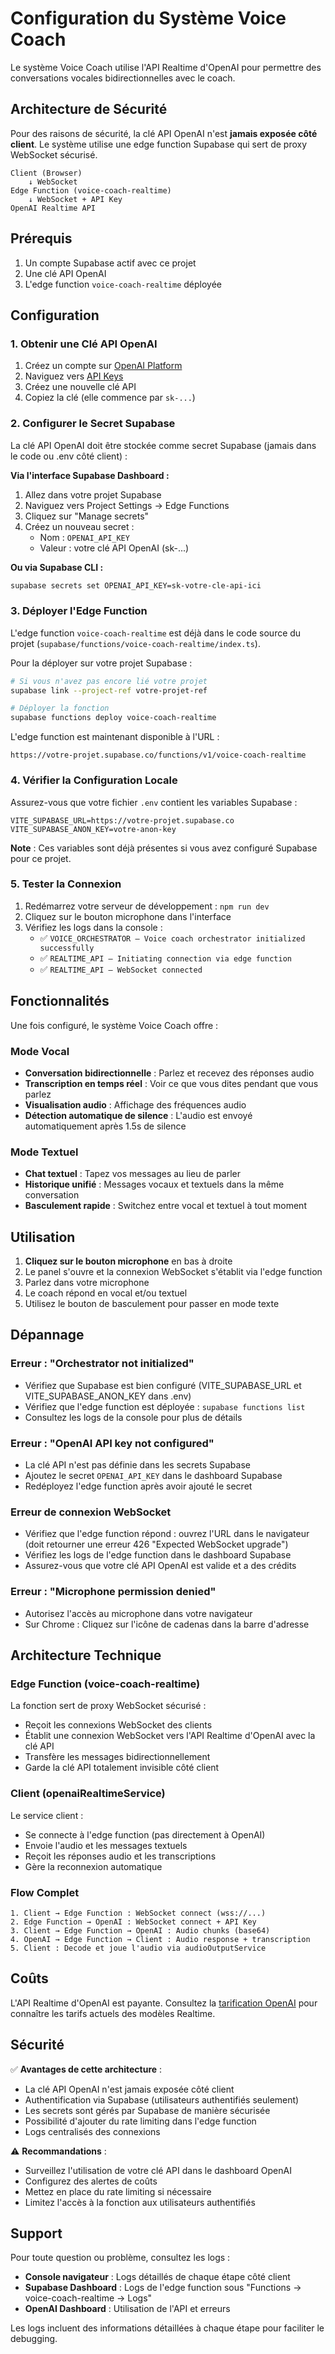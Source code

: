 # Configuration du Système Voice Coach

Le système Voice Coach utilise l'API Realtime d'OpenAI pour permettre des conversations vocales bidirectionnelles avec le coach.

## Architecture de Sécurité

Pour des raisons de sécurité, la clé API OpenAI n'est **jamais exposée côté client**. Le système utilise une edge function Supabase qui sert de proxy WebSocket sécurisé.

```
Client (Browser)
    ↓ WebSocket
Edge Function (voice-coach-realtime)
    ↓ WebSocket + API Key
OpenAI Realtime API
```

## Prérequis

1. Un compte Supabase actif avec ce projet
2. Une clé API OpenAI
3. L'edge function `voice-coach-realtime` déployée

## Configuration

### 1. Obtenir une Clé API OpenAI

1. Créez un compte sur [OpenAI Platform](https://platform.openai.com/)
2. Naviguez vers [API Keys](https://platform.openai.com/api-keys)
3. Créez une nouvelle clé API
4. Copiez la clé (elle commence par `sk-...`)

### 2. Configurer le Secret Supabase

La clé API OpenAI doit être stockée comme secret Supabase (jamais dans le code ou .env côté client) :

**Via l'interface Supabase Dashboard :**
1. Allez dans votre projet Supabase
2. Naviguez vers Project Settings → Edge Functions
3. Cliquez sur "Manage secrets"
4. Créez un nouveau secret :
   - Nom : `OPENAI_API_KEY`
   - Valeur : votre clé API OpenAI (sk-...)

**Ou via Supabase CLI :**
```bash
supabase secrets set OPENAI_API_KEY=sk-votre-cle-api-ici
```

### 3. Déployer l'Edge Function

L'edge function `voice-coach-realtime` est déjà dans le code source du projet (`supabase/functions/voice-coach-realtime/index.ts`).

Pour la déployer sur votre projet Supabase :

```bash
# Si vous n'avez pas encore lié votre projet
supabase link --project-ref votre-projet-ref

# Déployer la fonction
supabase functions deploy voice-coach-realtime
```

L'edge function est maintenant disponible à l'URL :
```
https://votre-projet.supabase.co/functions/v1/voice-coach-realtime
```

### 4. Vérifier la Configuration Locale

Assurez-vous que votre fichier `.env` contient les variables Supabase :

```env
VITE_SUPABASE_URL=https://votre-projet.supabase.co
VITE_SUPABASE_ANON_KEY=votre-anon-key
```

**Note** : Ces variables sont déjà présentes si vous avez configuré Supabase pour ce projet.

### 5. Tester la Connexion

1. Redémarrez votre serveur de développement : `npm run dev`
2. Cliquez sur le bouton microphone dans l'interface
3. Vérifiez les logs dans la console :
   - ✅ `VOICE_ORCHESTRATOR — Voice coach orchestrator initialized successfully`
   - ✅ `REALTIME_API — Initiating connection via edge function`
   - ✅ `REALTIME_API — WebSocket connected`

## Fonctionnalités

Une fois configuré, le système Voice Coach offre :

### Mode Vocal
- **Conversation bidirectionnelle** : Parlez et recevez des réponses audio
- **Transcription en temps réel** : Voir ce que vous dites pendant que vous parlez
- **Visualisation audio** : Affichage des fréquences audio
- **Détection automatique de silence** : L'audio est envoyé automatiquement après 1.5s de silence

### Mode Textuel
- **Chat textuel** : Tapez vos messages au lieu de parler
- **Historique unifié** : Messages vocaux et textuels dans la même conversation
- **Basculement rapide** : Switchez entre vocal et textuel à tout moment

## Utilisation

1. **Cliquez sur le bouton microphone** en bas à droite
2. Le panel s'ouvre et la connexion WebSocket s'établit via l'edge function
3. Parlez dans votre microphone
4. Le coach répond en vocal et/ou textuel
5. Utilisez le bouton de basculement pour passer en mode texte

## Dépannage

### Erreur : "Orchestrator not initialized"
- Vérifiez que Supabase est bien configuré (VITE_SUPABASE_URL et VITE_SUPABASE_ANON_KEY dans .env)
- Vérifiez que l'edge function est déployée : `supabase functions list`
- Consultez les logs de la console pour plus de détails

### Erreur : "OpenAI API key not configured"
- La clé API n'est pas définie dans les secrets Supabase
- Ajoutez le secret `OPENAI_API_KEY` dans le dashboard Supabase
- Redéployez l'edge function après avoir ajouté le secret

### Erreur de connexion WebSocket
- Vérifiez que l'edge function répond : ouvrez l'URL dans le navigateur (doit retourner une erreur 426 "Expected WebSocket upgrade")
- Vérifiez les logs de l'edge function dans le dashboard Supabase
- Assurez-vous que votre clé API OpenAI est valide et a des crédits

### Erreur : "Microphone permission denied"
- Autorisez l'accès au microphone dans votre navigateur
- Sur Chrome : Cliquez sur l'icône de cadenas dans la barre d'adresse

## Architecture Technique

### Edge Function (voice-coach-realtime)

La fonction sert de proxy WebSocket sécurisé :
- Reçoit les connexions WebSocket des clients
- Établit une connexion WebSocket vers l'API Realtime d'OpenAI avec la clé API
- Transfère les messages bidirectionnellement
- Garde la clé API totalement invisible côté client

### Client (openaiRealtimeService)

Le service client :
- Se connecte à l'edge function (pas directement à OpenAI)
- Envoie l'audio et les messages textuels
- Reçoit les réponses audio et les transcriptions
- Gère la reconnexion automatique

### Flow Complet

```
1. Client → Edge Function : WebSocket connect (wss://...)
2. Edge Function → OpenAI : WebSocket connect + API Key
3. Client → Edge Function → OpenAI : Audio chunks (base64)
4. OpenAI → Edge Function → Client : Audio response + transcription
5. Client : Decode et joue l'audio via audioOutputService
```

## Coûts

L'API Realtime d'OpenAI est payante. Consultez la [tarification OpenAI](https://openai.com/pricing) pour connaître les tarifs actuels des modèles Realtime.

## Sécurité

✅ **Avantages de cette architecture** :
- La clé API OpenAI n'est jamais exposée côté client
- Authentification via Supabase (utilisateurs authentifiés seulement)
- Les secrets sont gérés par Supabase de manière sécurisée
- Possibilité d'ajouter du rate limiting dans l'edge function
- Logs centralisés des connexions

⚠️ **Recommandations** :
- Surveillez l'utilisation de votre clé API dans le dashboard OpenAI
- Configurez des alertes de coûts
- Mettez en place du rate limiting si nécessaire
- Limitez l'accès à la fonction aux utilisateurs authentifiés

## Support

Pour toute question ou problème, consultez les logs :
- **Console navigateur** : Logs détaillés de chaque étape côté client
- **Supabase Dashboard** : Logs de l'edge function sous "Functions → voice-coach-realtime → Logs"
- **OpenAI Dashboard** : Utilisation de l'API et erreurs

Les logs incluent des informations détaillées à chaque étape pour faciliter le debugging.
